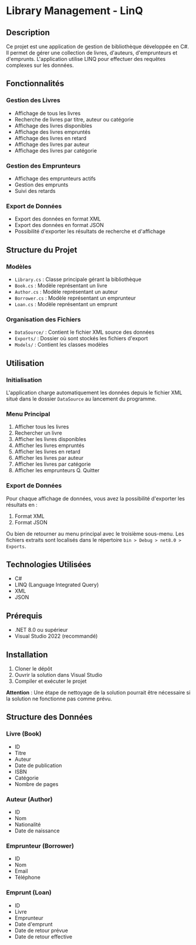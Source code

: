 # Library Management - LinQ

## Description
Ce projet est une application de gestion de bibliothèque développée en C#. Il permet de gérer une collection de livres, d'auteurs, d'emprunteurs et d'emprunts. L'application utilise LINQ pour effectuer des requêtes complexes sur les données.

## Fonctionnalités

### Gestion des Livres
- Affichage de tous les livres
- Recherche de livres par titre, auteur ou catégorie
- Affichage des livres disponibles
- Affichage des livres empruntés
- Affichage des livres en retard
- Affichage des livres par auteur
- Affichage des livres par catégorie

### Gestion des Emprunteurs
- Affichage des emprunteurs actifs
- Gestion des emprunts
- Suivi des retards

### Export de Données
- Export des données en format XML
- Export des données en format JSON
- Possibilité d'exporter les résultats de recherche et d'affichage

## Structure du Projet

### Modèles
- `Library.cs` : Classe principale gérant la bibliothèque
- `Book.cs` : Modèle représentant un livre
- `Author.cs` : Modèle représentant un auteur
- `Borrower.cs` : Modèle représentant un emprunteur
- `Loan.cs` : Modèle représentant un emprunt

### Organisation des Fichiers
- `DataSource/` : Contient le fichier XML source des données
- `Exports/` : Dossier où sont stockés les fichiers d'export
- `Models/` : Contient les classes modèles

## Utilisation

### Initialisation
L'application charge automatiquement les données depuis le fichier XML situé dans le dossier `DataSource` au lancement du programme.

### Menu Principal
1. Afficher tous les livres
2. Rechercher un livre
3. Afficher les livres disponibles
4. Afficher les livres empruntés
5. Afficher les livres en retard
6. Afficher les livres par auteur
7. Afficher les livres par catégorie
8. Afficher les emprunteurs
Q. Quitter

### Export de Données
Pour chaque affichage de données, vous avez la possibilité d'exporter les résultats en :
1. Format XML
2. Format JSON

Ou bien de retourner au menu principal avec le troisième sous-menu.
Les fichiers extraits sont localisés dans le répertoire `bin > Debug > net8.0 > Exports`.

## Technologies Utilisées
- C#
- LINQ (Language Integrated Query)
- XML
- JSON

## Prérequis
- .NET 8.0 ou supérieur
- Visual Studio 2022 (recommandé)

## Installation
1. Cloner le dépôt
2. Ouvrir la solution dans Visual Studio
3. Compiler et exécuter le projet

**Attention** : Une étape de nettoyage de la solution pourrait être nécessaire si la solution ne fonctionne pas comme prévu.

## Structure des Données

### Livre (Book)
- ID
- Titre
- Auteur
- Date de publication
- ISBN
- Catégorie
- Nombre de pages

### Auteur (Author)
- ID
- Nom
- Nationalité
- Date de naissance

### Emprunteur (Borrower)
- ID
- Nom
- Email
- Téléphone

### Emprunt (Loan)
- ID
- Livre
- Emprunteur
- Date d'emprunt
- Date de retour prévue
- Date de retour effective